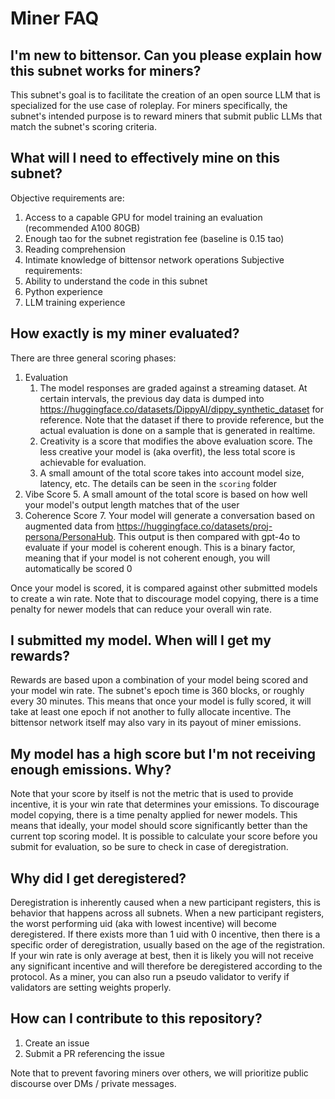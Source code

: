 # Miner FAQ

## I'm new to bittensor. Can you please explain how this subnet works for miners?
This subnet's goal is to facilitate the creation of an open source LLM that is specialized for the use case of roleplay.
For miners specifically, the subnet's intended purpose is to reward miners that submit public LLMs that match the subnet's scoring criteria.

## What will I need to effectively mine on this subnet?
Objective requirements are:
1. Access to a capable GPU for model training an evaluation (recommended A100 80GB)
2. Enough tao for the subnet registration fee (baseline is 0.15 tao)  
3. Reading comprehension  
4. Intimate knowledge of bittensor network operations
Subjective requirements:
1. Ability to understand the code in this subnet
2. Python experience
3. LLM training experience

## How exactly is my miner evaluated?
There are three general scoring phases:
1. Evaluation
   1. The model responses are graded against a streaming dataset. At certain intervals, the previous day data is dumped into https://huggingface.co/datasets/DippyAI/dippy_synthetic_dataset for reference. Note that the dataset if there to provide reference, but the actual evaluation is done on a sample that is generated in realtime. 
   2. Creativity is a score that modifies the above evaluation score. The less creative your model is (aka overfit), the less total score is achievable for evaluation.
   3. A small amount of the total score takes into account model size, latency, etc. The details can be seen in the `scoring` folder
4. Vibe Score
   5. A small amount of the total score is based on how well your model's output length matches that of the user
6. Coherence Score
   7. Your model will generate a conversation based on augmented data from https://huggingface.co/datasets/proj-persona/PersonaHub. This output is then compared with gpt-4o to evaluate if your model is coherent enough. This is a binary factor, meaning that if your model is not coherent enough, you will automatically be scored 0

Once your model is scored, it is compared against other submitted models to create a win rate. Note that to discourage model copying, there is a time penalty for newer models that can reduce your overall win rate.

## I submitted my model. When will I get my rewards?

Rewards are based upon a combination of your model being scored and your model win rate. 
The subnet's epoch time is 360 blocks, or roughly every 30 minutes. This means that once your model is fully scored, it will take at least one epoch if not another to fully allocate incentive. The bittensor network itself may also vary in its payout of miner emissions. 

## My model has a high score but I'm not receiving enough emissions. Why?

Note that your score by itself is not the metric that is used to provide incentive, it is your win rate that determines your emissions. To discourage model copying, there is a time penalty applied for newer models. 
This means that ideally, your model should score significantly better than the current top scoring model. It is possible to calculate your score before you submit for evaluation, so be sure to check in case of deregistration.

## Why did I get deregistered?

Deregistration is inherently caused when a new participant registers, this is behavior that happens across all subnets.
When a new participant registers, the worst performing uid (aka with lowest incentive) will become deregistered. 
If there exists more than 1 uid with 0 incentive, then there is a specific order of deregistration, usually based on the age of the registration.
If your win rate is only average at best, then it is likely you will not receive any significant incentive and will therefore be deregistered according to the protocol.
As a miner, you can also run a pseudo validator to verify if validators are setting weights properly.

## How can I contribute to this repository?
1. Create an issue
2. Submit a PR referencing the issue

Note that to prevent favoring miners over others, we will prioritize public discourse over DMs / private messages.

